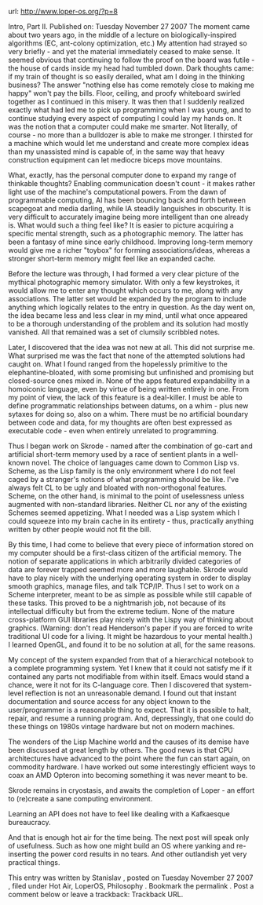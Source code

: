 url: http://www.loper-os.org/?p=8

Intro, Part II.
Published on: Tuesday November 27 2007
The moment came about two years ago, in the middle of a lecture on biologically-inspired algorithms (EC, ant-colony optimization, etc.) My attention had strayed so very briefly - and yet the material immediately ceased to make sense. It seemed obvious that continuing to follow the proof on the board was futile - the house of cards inside my head had tumbled down. Dark thoughts came: if my train of thought is so easily derailed, what am I doing in the thinking business? The answer "nothing else has come remotely close to making me happy" won't pay the bills. Floor, ceiling, and proofy whiteboard swirled together as I continued in this misery. It was then that I suddenly realized exactly what had led me to pick up programming when I was young, and to continue studying every aspect of computing I could lay my hands on. It was the notion that a computer could make me smarter. Not literally, of course - no more than a bulldozer is able to make me stronger. I thirsted for a machine which would let me understand and create more complex ideas than my unassisted mind is capable of, in the same way that heavy construction equipment can let mediocre biceps move mountains.

What, exactly, has the personal computer done to expand my range of thinkable thoughts? Enabling communication doesn't count - it makes rather light use of the machine's computational powers. From the dawn of programmable computing, AI has been bouncing back and forth between scapegoat and media darling, while IA steadily languishes in obscurity. It is very difficult to accurately imagine being more intelligent than one already is. What would such a thing feel like? It is easier to picture acquiring a specific mental strength, such as a photographic memory. The latter has been a fantasy of mine since early childhood. Improving long-term memory would give me a richer "toybox" for forming associations/ideas, whereas a stronger short-term memory might feel like an expanded cache.

Before the lecture was through, I had formed a very clear picture of the mythical photographic memory simulator. With only a few keystrokes, it would allow me to enter any thought which occurs to me, along with any associations. The latter set would be expanded by the program to include anything which logically relates to the entry in question. As the day went on, the idea became less and less clear in my mind, until what once appeared to be a thorough understanding of the problem and its solution had mostly vanished. All that remained was a set of clumsily scribbled notes.

Later, I discovered that the idea was not new at all. This did not surprise me. What surprised me was the fact that none of the attempted solutions had caught on. What I found ranged from the hopelessly primitive to the elephantine-bloated, with some promising but unfinished and promising but closed-source ones mixed in. None of the apps featured expandability in a homoiconic language, even by virtue of being written entirely in one. From my point of view, the lack of this feature is a deal-killer. I must be able to define programmatic relationships between datums, on a whim - plus new sytaxes for doing so, also on a whim. There must be no artificial boundary between code and data, for my thoughts are often best expressed as executable code - even when entirely unrelated to programming.

Thus I began work on Skrode - named after the combination of go-cart and artificial short-term memory used by a race of sentient plants in a well-known novel. The choice of languages came down to Common Lisp vs. Scheme, as the Lisp family is the only environment where I do not feel caged by a stranger's notions of what programming should be like. I've always felt CL to be ugly and bloated with non-orthogonal features. Scheme, on the other hand, is minimal to the point of uselessness unless augmented with non-standard libraries. Neither CL nor any of the existing Schemes seemed appetizing. What I needed was a Lisp system which I could squeeze into my brain cache in its entirety - thus, practically anything written by other people would not fit the bill.

By this time, I had come to believe that every piece of information stored on my computer should be a first-class citizen of the artificial memory. The notion of separate applications in which arbitrarily divided categories of data are forever trapped seemed more and more laughable. Skrode would have to play nicely with the underlying operating system in order to display smooth graphics, manage files, and talk TCP/IP. Thus I set to work on a Scheme interpreter, meant to be as simple as possible while still capable of these tasks. This proved to be a nightmarish job, not because of its intellectual difficulty but from the extreme tedium. None of the mature cross-platform GUI libraries play nicely with the Lispy way of thinking about graphics. (Warning: don't read Henderson's paper if you are forced to write traditional UI code for a living. It might be hazardous to your mental health.) I learned OpenGL, and found it to be no solution at all, for the same reasons.

My concept of the system expanded from that of a hierarchical notebook to a complete programming system. Yet I knew that it could not satisfy me if it contained any parts not modifiable from within itself. Emacs would stand a chance, were it not for its C-language core. Then I discovered that system-level reflection is not an unreasonable demand. I found out that instant documentation and source access for any object known to the user/programmer is a reasonable thing to expect. That it is possible to halt, repair, and resume a running program. And, depressingly, that one could do these things on 1980s vintage hardware but not on modern machines.

The wonders of the Lisp Machine world and the causes of its demise have been discussed at great length by others. The good news is that CPU architectures have advanced to the point where the fun can start again, on commodity hardware. I have worked out some interestingly efficient ways to coax an AMD Opteron into becoming something it was never meant to be.

Skrode remains in cryostasis, and awaits the completion of Loper - an effort to (re)create a sane computing environment.

Learning an API does not have to feel like dealing with a Kafkaesque bureaucracy.

And that is enough hot air for the time being. The next post will speak only of usefulness. Such as how one might build an OS where yanking and re-inserting the power cord results in no tears. And other outlandish yet very practical things.

This entry was written by Stanislav , posted on Tuesday November 27 2007 , filed under Hot Air, LoperOS, Philosophy . Bookmark the permalink . Post a comment below or leave a trackback: Trackback URL.
